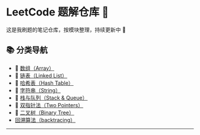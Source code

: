 # LeetCode 题解仓库 🧠

这是我刷题的笔记仓库，按模块整理，持续更新中 🚀

## 📚 分类导航

- 📌 [数组（Array）](./1-数组.md)
- 🔗 [链表（Linked List）](./2-链表.md)
- 🧩 [哈希表（Hash Table）](./3-哈希表.md)
- 🧵 [字符串（String）](./4-字符串.md)
- 📐 [栈与队列（Stack & Queue）](./5-栈·与队列.md)
- 👣 [双指针法（Two Pointers）](./6-双指针法.md)
- 🌳 [二叉树（Binary Tree）](./7-binary_tree.md)
- [回溯算法（backtracing）](./8-backtracking_algorithm.md)
---

